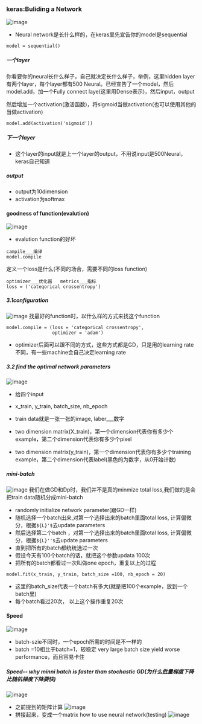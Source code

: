 ### keras:Buliding a Network
![image](http://ppryt2uuf.bkt.clouddn.com/chapter9-1.png)
- Neural network是长什么样的，在keras里先宣告你的model是sequential

```
model = sequential()
```

##### 一个layer
你看要你的neural长什么样子，自己就决定长什么样子，举例，这里hidden layer 有两个layer，每个layer都有500 Neural。已经宣告了一个model，然后model.add，加一个Fully connect laye(这里用Dense表示)，然后input，output

然后增加一个activation(激活函数)，将sigmoid当做activation(也可以使用其他的当做activation)

```
model.add(activation('sigmoid'))
```
##### 下一个layer
- 这个layer的input就是上一个layer的output，不用说input是500Neural，keras自己知道

##### output
- output为10dimension
- activation为softmax

#### goodness of function(evalution)
![image](http://ppryt2uuf.bkt.clouddn.com/chapter9-2.png)
- evalution function的好坏

```
campile___编译
model.compile
```
定义一个loss是什么(不同的场合，需要不同的loss function)

```
optimizer___优化器   metrics___指标
loss = ('cateqorical crossentropy')
```
##### 3.1configuration
![image](http://ppryt2uuf.bkt.clouddn.com/chapter9-3.png)
找最好的function时，以什么样的方式来找这个function
```
model.compile = (loss = 'categorical crossentropy',
                 optimizer = 'adam')
```
- optimizer后面可以跟不同的方式，这些方式都是GD，只是用的learning rate不同，有一些machine会自己决定learning rate
##### 3.2 find the optimal network parameters
![image](http://ppryt2uuf.bkt.clouddn.com/chapter9-4.png)
- 给四个input
- x_train, y_train, batch_size, nb_epoch
- train data就是一张一张的image, laber___数字


- two dimension matrix(X_train)，第一个dimension代表你有多少个example，第二个dimension代表你有多少个pixel
- two dimension matrix(y_train)，第一个dimension代表你有多少个training example，第二个dimension代表label(黑色的为数字，从0开始计数)
##### mini-batch
![image](http://ppryt2uuf.bkt.clouddn.com/chapter9-5.png)
我们在做GD和Dp时，我们并不是真的minmize total loss,我们做的是会把train data随机分成mini-batch
- randomly initialize network parameter(跟GD一样)
- 随机选择一个batch出来,对第一个选择出来的batch里面total loss, 计算偏微分，根据`${L}'$`去update parameters
- 然后选择第二个batch ，对第一个选择出来的batch里面total loss, 计算偏微分，根据`${L}''$`去update parameters
- 直到把所有的batch都统统选过一次
- 假设今天有100个batch的话，就把这个参数updata 100次
- 把所有的batch都看过一次叫做one epoch，重复以上的过程

```
model.fit(x_train, y_train, batch_size =100, nb_epoch = 20)
```
- 这里的batch_size代表一个batch有多大(就是把100个example，放到一个batch里)
- 每个batch看过20次， 以上这个操作重复20次

#### Speed
![image](http://ppryt2uuf.bkt.clouddn.com/chapter9-6.png)
- batch-szie不同时，一个epoch所需的时间是不一样的
- batch =10相比于batch=1，较稳定
very large batch size yield worse performance，而且容易卡住

##### Speed-- why minni batch is faster than stochastic GD(为什么批量梯度下降比随机梯度下降要快)
![image](http://ppryt2uuf.bkt.clouddn.com/chapter9-7.png)
- 之前提到的矩阵计算
![image](http://ppryt2uuf.bkt.clouddn.com/chapter9-8.png)
- 拼接起来，变成一个matrix
how to use neural network(testing)
![image](http://ppryt2uuf.bkt.clouddn.com/chapter9-9.png)

